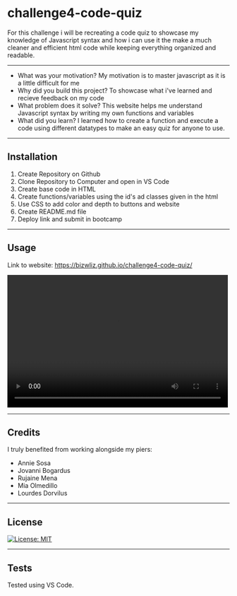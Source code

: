 # challenge4-code-quiz

For this challenge i will be recreating a code quiz to showcase my knowledge of Javascript syntax and how i can use it the make a much cleaner and efficient html code while keeping everything organized and readable.

---

- What was your motivation?
My motivation is to master javascript as it is a little difficult for me
- Why did you build this project? 
To showcase what i've learned and recieve feedback on my code
- What problem does it solve?
This website helps me understand Javascript syntax by writing my own functions and variables
- What did you learn?
I learned how to create a function and execute a code using different datatypes to make an easy quiz for anyone to use.

---

## Installation
<ol>
    <li>Create Repository on Github</li>
    <li>Clone Repository to Computer and open in VS Code</li>
    <li>Create base code in HTML</li>
    <li>Create functions/variables using the id's ad classes given in the html</li>
    <li>Use CSS to add color and depth to buttons and website</li>
    <li>Create README.md file</li>
    <li>Deploy link and submit in bootcamp</li>
</ol>

---

## Usage

Link to website: https://bizwliz.github.io/challenge4-code-quiz/

<video width="500px" height="300px" controls="controls">
<source src="./assets/images & videos/websiteVideo.mp4" type="video/mp4" /></source></video>

---

## Credits

I truly benefited from working alongside my piers:
<ul>
    <li>Annie Sosa</li>
    <li>Jovanni Bogardus</li>
    <li>Rujaine Mena</li>
    <li>Mia Olmedillo</li>
    <li>Lourdes Dorvilus</li>
</ul>

---

## License

 [![License: MIT](https://img.shields.io/badge/License-MIT-yellow.svg)](https://opensource.org/licenses/MIT)

---

## Tests

Tested using VS Code.
